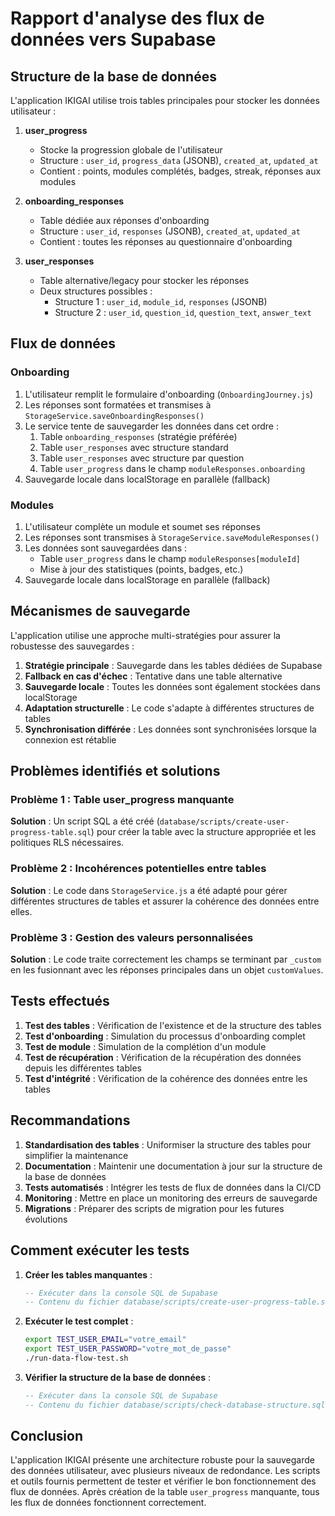 # Rapport d'analyse des flux de données vers Supabase

## Structure de la base de données

L'application IKIGAI utilise trois tables principales pour stocker les données utilisateur :

1. **user_progress**
   - Stocke la progression globale de l'utilisateur
   - Structure : `user_id`, `progress_data` (JSONB), `created_at`, `updated_at`
   - Contient : points, modules complétés, badges, streak, réponses aux modules

2. **onboarding_responses**
   - Table dédiée aux réponses d'onboarding
   - Structure : `user_id`, `responses` (JSONB), `created_at`, `updated_at`
   - Contient : toutes les réponses au questionnaire d'onboarding

3. **user_responses**
   - Table alternative/legacy pour stocker les réponses
   - Deux structures possibles :
     - Structure 1 : `user_id`, `module_id`, `responses` (JSONB)
     - Structure 2 : `user_id`, `question_id`, `question_text`, `answer_text`

## Flux de données

### Onboarding

1. L'utilisateur remplit le formulaire d'onboarding (`OnboardingJourney.js`)
2. Les réponses sont formatées et transmises à `StorageService.saveOnboardingResponses()`
3. Le service tente de sauvegarder les données dans cet ordre :
   1. Table `onboarding_responses` (stratégie préférée)
   2. Table `user_responses` avec structure standard
   3. Table `user_responses` avec structure par question
   4. Table `user_progress` dans le champ `moduleResponses.onboarding`
4. Sauvegarde locale dans localStorage en parallèle (fallback)

### Modules

1. L'utilisateur complète un module et soumet ses réponses
2. Les réponses sont transmises à `StorageService.saveModuleResponses()`
3. Les données sont sauvegardées dans :
   - Table `user_progress` dans le champ `moduleResponses[moduleId]`
   - Mise à jour des statistiques (points, badges, etc.)
4. Sauvegarde locale dans localStorage en parallèle (fallback)

## Mécanismes de sauvegarde

L'application utilise une approche multi-stratégies pour assurer la robustesse des sauvegardes :

1. **Stratégie principale** : Sauvegarde dans les tables dédiées de Supabase
2. **Fallback en cas d'échec** : Tentative dans une table alternative
3. **Sauvegarde locale** : Toutes les données sont également stockées dans localStorage
4. **Adaptation structurelle** : Le code s'adapte à différentes structures de tables
5. **Synchronisation différée** : Les données sont synchronisées lorsque la connexion est rétablie

## Problèmes identifiés et solutions

### Problème 1 : Table user_progress manquante

**Solution** : Un script SQL a été créé (`database/scripts/create-user-progress-table.sql`) pour créer la table avec la structure appropriée et les politiques RLS nécessaires.

### Problème 2 : Incohérences potentielles entre tables

**Solution** : Le code dans `StorageService.js` a été adapté pour gérer différentes structures de tables et assurer la cohérence des données entre elles.

### Problème 3 : Gestion des valeurs personnalisées

**Solution** : Le code traite correctement les champs se terminant par `_custom` en les fusionnant avec les réponses principales dans un objet `customValues`.

## Tests effectués

1. **Test des tables** : Vérification de l'existence et de la structure des tables
2. **Test d'onboarding** : Simulation du processus d'onboarding complet
3. **Test de module** : Simulation de la complétion d'un module
4. **Test de récupération** : Vérification de la récupération des données depuis les différentes tables
5. **Test d'intégrité** : Vérification de la cohérence des données entre les tables

## Recommandations

1. **Standardisation des tables** : Uniformiser la structure des tables pour simplifier la maintenance
2. **Documentation** : Maintenir une documentation à jour sur la structure de la base de données
3. **Tests automatisés** : Intégrer les tests de flux de données dans la CI/CD
4. **Monitoring** : Mettre en place un monitoring des erreurs de sauvegarde
5. **Migrations** : Préparer des scripts de migration pour les futures évolutions

## Comment exécuter les tests

1. **Créer les tables manquantes** :
   ```sql
   -- Exécuter dans la console SQL de Supabase
   -- Contenu du fichier database/scripts/create-user-progress-table.sql
   ```

2. **Exécuter le test complet** :
   ```bash
   export TEST_USER_EMAIL="votre_email"
   export TEST_USER_PASSWORD="votre_mot_de_passe"
   ./run-data-flow-test.sh
   ```

3. **Vérifier la structure de la base de données** :
   ```sql
   -- Exécuter dans la console SQL de Supabase
   -- Contenu du fichier database/scripts/check-database-structure.sql
   ```

## Conclusion

L'application IKIGAI présente une architecture robuste pour la sauvegarde des données utilisateur, avec plusieurs niveaux de redondance. Les scripts et outils fournis permettent de tester et vérifier le bon fonctionnement des flux de données. Après création de la table `user_progress` manquante, tous les flux de données fonctionnent correctement.